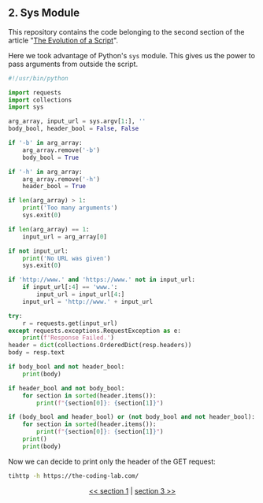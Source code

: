 ## 2. Sys Module

This repository contains the code belonging to the second section of the article "[The Evolution of a Script](https://the-coding-lab.com/posts/the-evolution-of-a-script/)".

Here we took advantage of Python's `sys` module. This gives us the power to pass arguments from outside the script.

```python
#!/usr/bin/python

import requests
import collections
import sys

arg_array, input_url = sys.argv[1:], ''
body_bool, header_bool = False, False

if '-b' in arg_array:
    arg_array.remove('-b')
    body_bool = True

if '-h' in arg_array:
    arg_array.remove('-h')
    header_bool = True

if len(arg_array) > 1:
    print('Too many arguments')
    sys.exit(0)

if len(arg_array) == 1:
    input_url = arg_array[0]

if not input_url:
    print('No URL was given')
    sys.exit(0)

if 'http://www.' and 'https://www.' not in input_url:
    if input_url[:4] == 'www.':
        input_url = input_url[4:]
    input_url = 'http://www.' + input_url

try:
    r = requests.get(input_url)
except requests.exceptions.RequestException as e:
    print(f'Response Failed.')
header = dict(collections.OrderedDict(resp.headers))
body = resp.text

if body_bool and not header_bool:
    print(body)

if header_bool and not body_bool:
    for section in sorted(header.items()):
        print(f"{section[0]}: {section[1]}")

if (body_bool and header_bool) or (not body_bool and not header_bool):
    for section in sorted(header.items()):
        print(f"{section[0]}: {section[1]}")
    print()
    print(body)
```

Now we can decide to print only the header of the GET request:

```bash
tihttp -h https://the-coding-lab.com/
```

<div>
<p align="center"><a href="https://github.com/NiklasTiede/tinyHTTPie/tree/1-Simple-Script"><< section 1</a> | <a href="https://github.com/NiklasTiede/tinyHTTPie/tree/3-Argparse-Module">section 3 >></a> </p>
</div>
